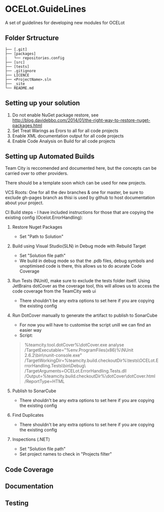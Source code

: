 # OCELot.GuideLines
A set of guidelines for developing new modules for OCELot

## Folder Srtructure ##
	├── [.git]
	├── [packages]
	|   └── repositories.config
	├── [src]
	├── [tests]
	├── .gitignore
	├── LICENCE
	├── <ProjectName>.sln
	├── _site
	└── README.md

## Setting up your solution ##
1. Do not enable NuGet package restore, see http://blog.davidebbo.com/2014/01/the-right-way-to-restore-nuget-packages.html
2. Set Treat Warings as Erors to all for all code projects
3. Enable XML documentation output for all code projects
4. Enable Code Analysis on Build for all code projects

## Setting up Automated Builds ##
Team City is reccomended and documented here, but the concepts can be carried over to other providers.

There should be a template soon which can be used for new projects.

VCS Roots: One for all the dev branches & one for master, be sure to exclude gh-pages branch as thisi is used by github to host documentation about your project.

CI Build steps - I have included instructions for those that are copying the existing config (Ocelot.ErrorHandling):

1. Restore Nuget Packages
	- Set "Path to Solution"
2. Build using Visual Studio(SLN) in Debug mode with Rebuild Target
	- Set "Solution file path"
	- We build in debug mode so that the .pdb files, debug symbols and unoptimised code is there, this allows us to do acurate Code Coverage
3. Run Tests (NUnit), make sure to exclude the tests folder itself. Using JetBrains dotCover as the coverage tool, this will allows us to access the code coverage from the TeamCity web ui
	- There shouldn't be any extra options to set here if you are copying the existing config 
4. Run DotCover manually to generate the artifact to publish to SonarCube
	- For now you will have to customise the script unill we can find an easier way
	- Script:
	> %teamcity.tool.dotCover%\dotCover.exe analyse /TargetExecutable="%env.ProgramFiles(x86)%\NUnit 2.6.2\bin\nunit-console.exe" /TargetWorkingDir=%teamcity.build.checkoutDir%\tests\OCELot.ErrorHandling.Tests\bin\Debug\ /TargetArguments=OCELot.ErrorHandling.Tests.dll /Output=%teamcity.build.checkoutDir%\dotCover\dotCover.html /ReportType=HTML

5. Publish to SonarCube
	- There shouldn't be any extra options to set here if you are copying the existing config 
6. Find Duplicates
	- There shouldn't be any extra options to set here if you are copying the existing config 
7. Inspections (.NET)
	- Set "Solution file path"
	- Set project names to check in "Projects filter"

## Code Coverage ##

## Documentation ##

## Testing ##